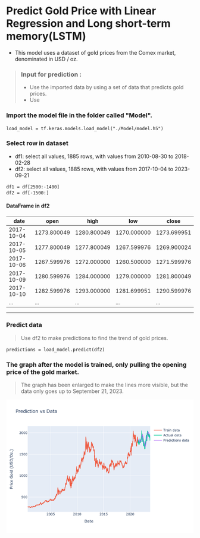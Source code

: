 # Predict Gold Price with Linear Regression and Long short-term memory(LSTM)
- This model uses a dataset of gold prices from the Comex market, denominated in USD / oz.

>### Input for prediction :
>- Use the imported data by using a set of data that predicts gold prices.
>- Use

### Import the model file in the folder called "Model".
```
load_model = tf.keras.models.load_model("./Model/model.h5")
```
### Select row in dataset
- df1: select all values, 1885 rows, with values from 2010-08-30 to 2018-02-28
- df2: select all values, 1885 rows, with values from 2017-10-04 to 2023-09-21
```
df1 = df[2500:-1400]
df2 = df[-1500:]
```

#### DataFrame in df2

|date|open|high|low|close|
|----|----|----|---|-----|
|2017-10-04|	1273.800049|	1280.800049|	1270.000000	|1273.699951|
|2017-10-05|	1277.800049|	1277.800049|	1267.599976	|1269.900024|
|2017-10-06|	1267.599976|	1272.000000|	1260.500000	|1271.599976|
|2017-10-09|	1280.599976|	1284.000000|	1279.000000	|1281.800049|
|2017-10-10|	1282.599976|	1293.000000|	1281.699951	|1290.599976|
|...|	...|	...|	...|	...|
------------------------------------------------------------------


### Predict data
> Use df2 to make predictions to find the trend of gold prices.
```
predictions = load_model.predict(df2)
```
### The graph after the model is trained, only pulling the opening price of the gold market.
> The graph has been enlarged to make the lines more visible, but the data only goes up to September 21, 2023.
 
![](Graph/Graph_open(LSTM).png)







